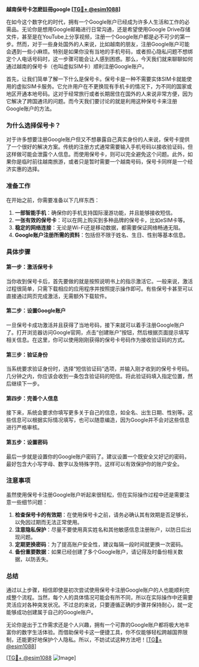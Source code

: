 **越南保号卡怎麽註冊google [[TG💪+ @esim1088](https://t.me/s/esim1088)]**

在如今这个数字化的时代，拥有一个Google账户已经成为许多人生活和工作的必需品。无论你是想用Google邮箱进行日常沟通，还是希望使用Google Drive存储文件，甚至是在YouTube上分享视频，注册一个Google账户都是必不可少的第一步。然而，对于一些身处国外的人来说，比如越南的朋友，注册Google账户可能会遇到一些小麻烦。特别是如果你没有当地的手机号码，或者担心隐私问题不想绑定个人电话号码时，这一步骤可能会让人感到困惑。那么，今天我们就来聊聊如何通过越南的保号卡（也叫虚拟SIM卡）顺利注册Google账户。

首先，让我们简单了解一下什么是保号卡。保号卡是一种不需要实体SIM卡就能使用的虚拟SIM卡服务。它允许用户在不更换现有手机卡的情况下，为不同的国家或地区开通本地号码。这对于经常旅行或者长期居住在国外的人来说非常方便，因为它解决了跨国通讯的问题。而今天我们要讨论的就是利用这种保号卡来注册Google账户的方法。

### **为什么选择保号卡？**

对于许多想要注册Google账户但又不想暴露自己真实身份的人来说，保号卡提供了一个很好的解决方案。传统的注册方式通常需要输入手机号码以接收验证码，但这样做可能会泄露个人信息。而使用保号卡，则可以完全避免这个问题。此外，如果你是临时前往越南旅游，或者只是暂时需要一个越南号码，保号卡同样是一个经济实惠的选择。

### **准备工作**

在开始之前，你需要准备以下几样东西：

1. **一部智能手机**：确保你的手机支持国际漫游功能，并且能够接收短信。
2. **一张有效的保号卡**：可以在网上购买到多种品牌的保号卡，比如eSIM卡等。
3. **稳定的网络连接**：无论是Wi-Fi还是移动数据，都需要保证网络畅通无阻。
4. **Google账户注册所需的资料**：包括但不限于姓名、生日、性别等基本信息。

### **具体步骤**

#### **第一步：激活保号卡**
当你收到保号卡后，首先要做的就是按照说明书上的指示激活它。一般来说，激活过程很简单，只需下载相应的应用程序并按照提示操作即可。有些保号卡甚至可以直接通过网页完成激活，无需额外下载软件。

#### **第二步：设置Google账户**
一旦保号卡成功激活并且获得了当地号码，接下来就可以着手注册Google账户了。打开浏览器访问Google官网，点击“创建账户”按钮，然后根据页面提示填写相关信息。在这里，你可以使用刚刚获得的保号卡号码作为接收验证码的方式。

#### **第三步：验证身份**
当系统要求验证身份时，选择“短信验证码”选项，并输入刚才收到的保号卡号码。几分钟之内，你应该会收到一条包含验证码的短信。将此验证码填入指定位置，然后继续下一步。

#### **第四步：完善个人信息**
接下来，系统会要求你填写更多关于自己的信息，如全名、出生日期、性别等。这些信息可以根据实际情况填写，也可以随意编造，因为Google并不会对这些信息进行严格审核。

#### **第五步：设置密码**
最后一步就是设置你的Google账户密码了。建议设置一个既安全又好记的密码，最好包含大小写字母、数字以及特殊字符。这样可以有效保护你的账户安全。

### **注意事项**

虽然使用保号卡注册Google账户听起来很轻松，但在实际操作过程中还是需要注意一些细节问题：

1. **检查保号卡的有效期**：在使用保号卡之前，请务必确认其有效期是否足够长，以免因过期而无法正常使用。
2. **注意隐私保护**：尽量不要使用真实姓名和其他敏感信息注册账户，以防日后出现问题。
3. **定期更换密码**：为了提高账户安全性，建议每隔一段时间就更换一次密码。
4. **备份重要数据**：如果已经创建了多个Google账户，请记得及时备份相关数据，以防丢失。

### **总结**

通过以上步骤，相信即使是初次尝试使用保号卡注册Google账户的人也能顺利完成整个流程。当然，每个人的具体情况可能会有所不同，所以在实际操作中还需要灵活应对各种突发状况。不过总的来说，只要遵循正确的步骤并保持耐心，就一定能够成功创建属于自己的Google账户。

无论你是出于工作需求还是个人兴趣，拥有一个可靠的Google账户都将极大地丰富你的数字生活体验。而借助保号卡这一便捷工具，你不仅能够轻松跨越国界限制，还能更好地保护个人隐私。所以，不妨试试这种方法吧！[[TG💪+ @esim1088](https://t.me/s/esim1088)]

[[TG💪+ @esim1088](https://t.me/s/esim1088) ![Image](https://i.postimg.cc/4NQfJmqS/Snipaste-2025-05-13-00-14-12.png)]